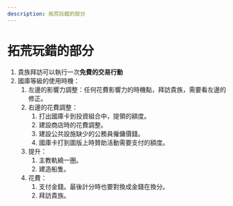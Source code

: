 ```yaml
---
description: 拓荒玩錯的部分
---
```


# 拓荒玩錯的部分

1. 貴族拜訪可以執行一次**免費的交易行動**
2. 國庫等級的使用時機：
   1. 左邊的影響力調整：任何花費影響力的時機點，拜訪貴族，需要看左邊的修正。
   2. 右邊的花費調整：
      1. 打出國庫卡到投資組合中，提領的額度。
      2. 建設商店時的花費調整。
      3. 建設公共設施缺少的公務員僱傭價錢。
      4. 國庫卡打到圖版上時贊助活動需要支付的額度。
   3. 提升：
      1. 主教軌繞一圈。
      2. 建造船隻。
   4. 花費：
      1. 支付金錢。最後計分時也要對換成金錢在換分。
      2. 拜訪貴族。
